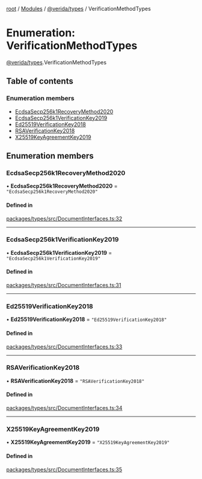 [root](../README.md) / [Modules](../modules.md) / [@verida/types](../modules/verida_types.md) / VerificationMethodTypes

# Enumeration: VerificationMethodTypes

[@verida/types](../modules/verida_types.md).VerificationMethodTypes

## Table of contents

### Enumeration members

- [EcdsaSecp256k1RecoveryMethod2020](verida_types.VerificationMethodTypes.md#ecdsasecp256k1recoverymethod2020)
- [EcdsaSecp256k1VerificationKey2019](verida_types.VerificationMethodTypes.md#ecdsasecp256k1verificationkey2019)
- [Ed25519VerificationKey2018](verida_types.VerificationMethodTypes.md#ed25519verificationkey2018)
- [RSAVerificationKey2018](verida_types.VerificationMethodTypes.md#rsaverificationkey2018)
- [X25519KeyAgreementKey2019](verida_types.VerificationMethodTypes.md#x25519keyagreementkey2019)

## Enumeration members

### EcdsaSecp256k1RecoveryMethod2020

• **EcdsaSecp256k1RecoveryMethod2020** = `"EcdsaSecp256k1RecoveryMethod2020"`

#### Defined in

[packages/types/src/DocumentInterfaces.ts:32](https://github.com/verida/verida-js/blob/a690f60/packages/types/src/DocumentInterfaces.ts#L32)

___

### EcdsaSecp256k1VerificationKey2019

• **EcdsaSecp256k1VerificationKey2019** = `"EcdsaSecp256k1VerificationKey2019"`

#### Defined in

[packages/types/src/DocumentInterfaces.ts:31](https://github.com/verida/verida-js/blob/a690f60/packages/types/src/DocumentInterfaces.ts#L31)

___

### Ed25519VerificationKey2018

• **Ed25519VerificationKey2018** = `"Ed25519VerificationKey2018"`

#### Defined in

[packages/types/src/DocumentInterfaces.ts:33](https://github.com/verida/verida-js/blob/a690f60/packages/types/src/DocumentInterfaces.ts#L33)

___

### RSAVerificationKey2018

• **RSAVerificationKey2018** = `"RSAVerificationKey2018"`

#### Defined in

[packages/types/src/DocumentInterfaces.ts:34](https://github.com/verida/verida-js/blob/a690f60/packages/types/src/DocumentInterfaces.ts#L34)

___

### X25519KeyAgreementKey2019

• **X25519KeyAgreementKey2019** = `"X25519KeyAgreementKey2019"`

#### Defined in

[packages/types/src/DocumentInterfaces.ts:35](https://github.com/verida/verida-js/blob/a690f60/packages/types/src/DocumentInterfaces.ts#L35)
